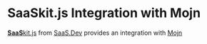 
# **SaaS**kit.js Integration with Mojn

[**SaaS**kit.js](https://saaskit.js.org) from [SaaS.Dev](https://saas.dev) provides an integration with [Mojn](https://saaskit.js.org/integrations/mojn)
